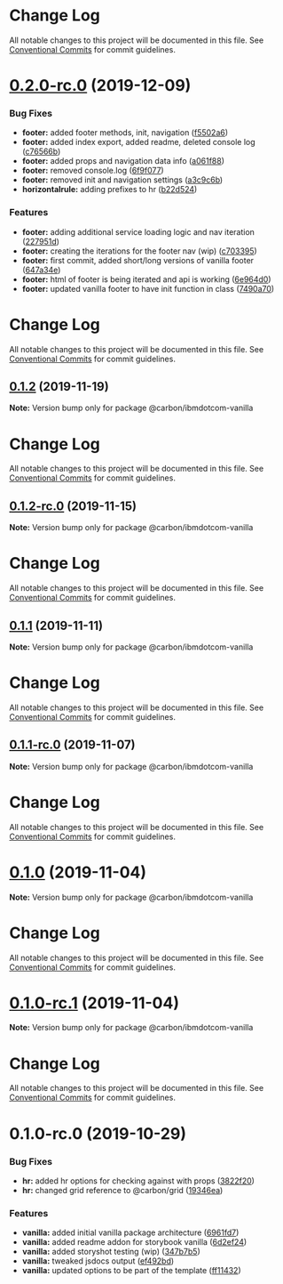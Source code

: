# Change Log

All notable changes to this project will be documented in this file. See
[Conventional Commits](https://conventionalcommits.org) for commit guidelines.

# [0.2.0-rc.0](https://github.com/carbon-design-system/ibm-dotcom-library/compare/@carbon/ibmdotcom-vanilla@0.1.2...@carbon/ibmdotcom-vanilla@0.2.0-rc.0) (2019-12-09)

### Bug Fixes

- **footer:** added footer methods, init, navigation
  ([f5502a6](https://github.com/carbon-design-system/ibm-dotcom-library/commit/f5502a6))
- **footer:** added index export, added readme, deleted console log
  ([c76566b](https://github.com/carbon-design-system/ibm-dotcom-library/commit/c76566b))
- **footer:** added props and navigation data info
  ([a061f88](https://github.com/carbon-design-system/ibm-dotcom-library/commit/a061f88))
- **footer:** removed console.log
  ([6f9f077](https://github.com/carbon-design-system/ibm-dotcom-library/commit/6f9f077))
- **footer:** removed init and navigation settings
  ([a3c9c6b](https://github.com/carbon-design-system/ibm-dotcom-library/commit/a3c9c6b))
- **horizontalrule:** adding prefixes to hr
  ([b22d524](https://github.com/carbon-design-system/ibm-dotcom-library/commit/b22d524))

### Features

- **footer:** adding additional service loading logic and nav iteration
  ([227951d](https://github.com/carbon-design-system/ibm-dotcom-library/commit/227951d))
- **footer:** creating the iterations for the footer nav (wip)
  ([c703395](https://github.com/carbon-design-system/ibm-dotcom-library/commit/c703395))
- **footer:** first commit, added short/long versions of vanilla footer
  ([647a34e](https://github.com/carbon-design-system/ibm-dotcom-library/commit/647a34e))
- **footer:** html of footer is being iterated and api is working
  ([6e964d0](https://github.com/carbon-design-system/ibm-dotcom-library/commit/6e964d0))
- **footer:** updated vanilla footer to have init function in class
  ([7490a70](https://github.com/carbon-design-system/ibm-dotcom-library/commit/7490a70))

# Change Log

All notable changes to this project will be documented in this file. See
[Conventional Commits](https://conventionalcommits.org) for commit guidelines.

## [0.1.2](https://github.com/carbon-design-system/ibm-dotcom-library/compare/@carbon/ibmdotcom-vanilla@0.1.2-rc.0...@carbon/ibmdotcom-vanilla@0.1.2) (2019-11-19)

**Note:** Version bump only for package @carbon/ibmdotcom-vanilla

# Change Log

All notable changes to this project will be documented in this file. See
[Conventional Commits](https://conventionalcommits.org) for commit guidelines.

## [0.1.2-rc.0](https://github.com/carbon-design-system/ibm-dotcom-library/compare/@carbon/ibmdotcom-vanilla@0.1.1...@carbon/ibmdotcom-vanilla@0.1.2-rc.0) (2019-11-15)

**Note:** Version bump only for package @carbon/ibmdotcom-vanilla

# Change Log

All notable changes to this project will be documented in this file. See
[Conventional Commits](https://conventionalcommits.org) for commit guidelines.

## [0.1.1](https://github.com/carbon-design-system/ibm-dotcom-library/compare/@carbon/ibmdotcom-vanilla@0.1.1-rc.0...@carbon/ibmdotcom-vanilla@0.1.1) (2019-11-11)

**Note:** Version bump only for package @carbon/ibmdotcom-vanilla

# Change Log

All notable changes to this project will be documented in this file. See
[Conventional Commits](https://conventionalcommits.org) for commit guidelines.

## [0.1.1-rc.0](https://github.com/carbon-design-system/ibm-dotcom-library/compare/@carbon/ibmdotcom-vanilla@0.1.0...@carbon/ibmdotcom-vanilla@0.1.1-rc.0) (2019-11-07)

**Note:** Version bump only for package @carbon/ibmdotcom-vanilla

# Change Log

All notable changes to this project will be documented in this file. See
[Conventional Commits](https://conventionalcommits.org) for commit guidelines.

# [0.1.0](https://github.com/carbon-design-system/ibm-dotcom-library/compare/@carbon/ibmdotcom-vanilla@0.1.0-rc.1...@carbon/ibmdotcom-vanilla@0.1.0) (2019-11-04)

**Note:** Version bump only for package @carbon/ibmdotcom-vanilla

# Change Log

All notable changes to this project will be documented in this file. See
[Conventional Commits](https://conventionalcommits.org) for commit guidelines.

# [0.1.0-rc.1](https://github.com/carbon-design-system/ibm-dotcom-library/compare/@carbon/ibmdotcom-vanilla@0.1.0-rc.0...@carbon/ibmdotcom-vanilla@0.1.0-rc.1) (2019-11-04)

**Note:** Version bump only for package @carbon/ibmdotcom-vanilla

# Change Log

All notable changes to this project will be documented in this file. See
[Conventional Commits](https://conventionalcommits.org) for commit guidelines.

# 0.1.0-rc.0 (2019-10-29)

### Bug Fixes

- **hr:** added hr options for checking against with props
  ([3822f20](https://github.com/carbon-design-system/ibm-dotcom-library/commit/3822f20))
- **hr:** changed grid reference to @carbon/grid
  ([19346ea](https://github.com/carbon-design-system/ibm-dotcom-library/commit/19346ea))

### Features

- **vanilla:** added initial vanilla package architecture
  ([6961fd7](https://github.com/carbon-design-system/ibm-dotcom-library/commit/6961fd7))
- **vanilla:** added readme addon for storybook vanilla
  ([6d2ef24](https://github.com/carbon-design-system/ibm-dotcom-library/commit/6d2ef24))
- **vanilla:** added storyshot testing (wip)
  ([347b7b5](https://github.com/carbon-design-system/ibm-dotcom-library/commit/347b7b5))
- **vanilla:** tweaked jsdocs output
  ([ef492bd](https://github.com/carbon-design-system/ibm-dotcom-library/commit/ef492bd))
- **vanilla:** updated options to be part of the template
  ([ff11432](https://github.com/carbon-design-system/ibm-dotcom-library/commit/ff11432))
